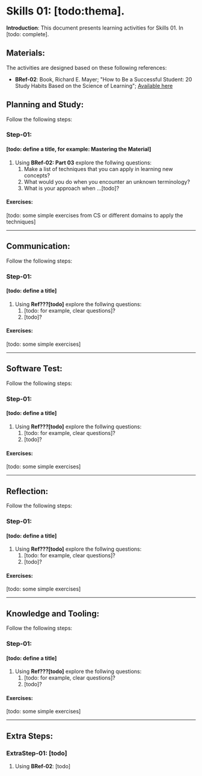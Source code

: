 # Skills 01: [todo:thema].

**Introduction**: This document presents learning activities for Skills 01. In [todo: complete].


## Materials:

The activities are designed based on these following references:

- **BRef-02**: Book,  Richard E. Mayer; "How to Be a Successful Student: 20 Study Habits Based on the Science of Learning"; [Available here](https://www.amazon.com/How-Successful-Student-Richard-Mayer/dp/1138319864) 

## Planning and Study:

Follow the following steps:

### Step-01: 
#### [todo: define a title, for example: Mastering the Material]

1. Using **BRef-02: Part 03** explore the follwing questions:
   1. Make a list of techniques that you can apply in learning new concepts?
   2. What would you do when you encounter an unknown terminology?
   3. What is your approach when ...[todo]?

#### Exercises:

[todo: some simple exercises from CS or different domains to apply the techniques]
<hr>

## Communication:

Follow the following steps:

### Step-01: 
#### [todo: define a title]

1. Using **Ref???[todo]** explore the follwing questions:
   1. [todo: for example, clear questions]?
   2. [todo]?

#### Exercises:

[todo: some simple exercises]
<hr>

## Software Test:

Follow the following steps:

### Step-01: 
#### [todo: define a title]

1. Using **Ref???[todo]** explore the follwing questions:
   1. [todo: for example, clear questions]?
   2. [todo]?

#### Exercises:

[todo: some simple exercises]
<hr>

## Reflection:

Follow the following steps:

### Step-01: 
#### [todo: define a title]

1. Using **Ref???[todo]** explore the follwing questions:
   1. [todo: for example, clear questions]?
   2. [todo]?

#### Exercises:

[todo: some simple exercises]
<hr>

## Knowledge and Tooling:

Follow the following steps:

### Step-01: 
#### [todo: define a title]

1. Using **Ref???[todo]** explore the follwing questions:
   1. [todo: for example, clear questions]?
   2. [todo]?

#### Exercises:

[todo: some simple exercises]
<hr>

## Extra Steps:

### ExtraStep-01: [todo]
1. Using **BRef-02**: [todo]








